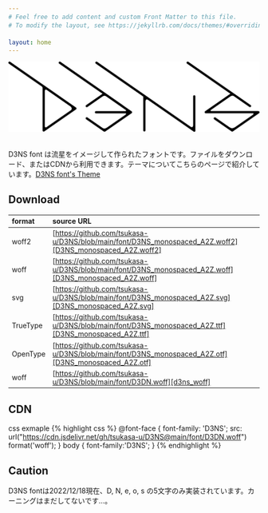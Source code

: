 ```yaml
---
# Feel free to add content and custom Front Matter to this file.
# To modify the layout, see https://jekyllrb.com/docs/themes/#overriding-theme-defaults

layout: home
---
```

![rogo](assets/images/D3NS.png)
&nbsp;

D3NS font は流星をイメージして作られたフォントです。ファイルをダウンロード、またはCDNから利用できます。テーマについてこちらのページで紹介しています。[D3NS font's Theme][d3ns_thema]


Download
---

| format | source URL |
| :--- | :--- |
| woff2 | [https://github.com/tsukasa-u/D3NS/blob/main/font/D3NS_monospaced_A2Z.woff2][D3NS_monospaced_A2Z.woff2] |
| woff | [https://github.com/tsukasa-u/D3NS/blob/main/font/D3NS_monospaced_A2Z.woff][D3NS_monospaced_A2Z.woff] |
| svg | [https://github.com/tsukasa-u/D3NS/blob/main/font/D3NS_monospaced_A2Z.svg][D3NS_monospaced_A2Z.svg] |
| TrueType | [https://github.com/tsukasa-u/D3NS/blob/main/font/D3NS_monospaced_A2Z.ttf][D3NS_monospaced_A2Z.ttf] |
| OpenType | [https://github.com/tsukasa-u/D3NS/blob/main/font/D3NS_monospaced_A2Z.otf][D3NS_monospaced_A2Z.otf] |
| woff | [https://github.com/tsukasa-u/D3NS/blob/main/font/D3DN.woff][d3ns_woff] |

CDN
---
css exmaple
{% highlight css %}
@font-face {
    font-family: 'D3NS';
    src: url("https://cdn.jsdelivr.net/gh/tsukasa-u/D3NS@main/font/D3DN.woff") format('woff');
}
body {
    font-family:'D3NS';
}
{% endhighlight %}

Caution
---
D3NS fontは2022/12/18現在、D, N, e, o, s の5文字のみ実装されています。カーニングはまだしてないです…。

[d3ns_woff]: https://github.com/tsukasa-u/D3NS/raw/main/font/D3DN.woff
[d3ns_thema]: theme/

